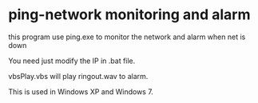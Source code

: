 # ping-network monitoring and alarm

this program use ping.exe to monitor the network and alarm when net is down

You need just modify the IP in .bat file.

vbsPlay.vbs will play ringout.wav to alarm.

This is used in Windows XP and Windows 7.
